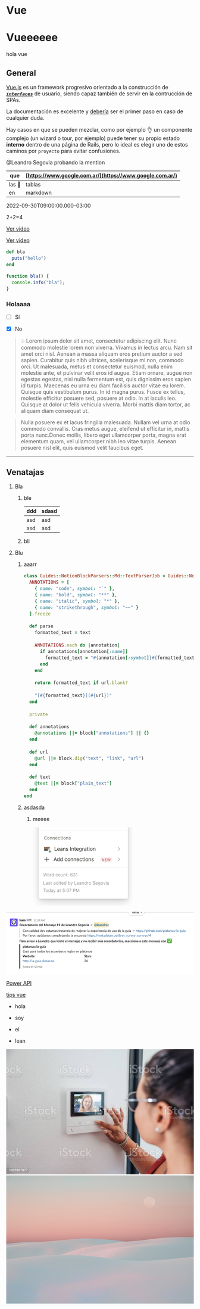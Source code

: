 
# Vue

# Vueeeeee

hola vue

## General

[Vue.js](https://vuejs.org/v2/guide/) es un framework progresivo orientado a la construcción de [~~***`interfaces`***~~](http://google.com) de usuario, siendo capaz también de servir en la contrucción de SPAs.

La documentación es excelente y [debería](http://google.com) ser el primer paso en caso de cualquier duda.

Hay casos en que se pueden mezclar, como por ejemplo 👌 un componente complejo (un wizard o tour, por ejemplo) puede tener su propio estado **interno** dentro de una página de Rails, pero lo ideal es elegir uno de estos caminos por `proyecto` para evitar confusiones.



@Leandro Segovia probando la mention

| que  | [https://www.google.com.ar/](https://www.google.com.ar/) |
| --- | --- |
| las 👿 | tablas |
| en | markdown |

2022-09-30T09:00:00.000-03:00 

2+2=4

[Ver video](assets/vue-f722b689-8f59-48ff-9e87-bc5c65af19aa.mp4v)

[Ver video](https://www.youtube.com/watch?v=1TewCPi92ro)

```ruby
def bla
  puts("hello")
end
```

```javascript
function bla() {
  console.info("bla");
}
```



### Holaaaa

- [ ] Sí

- [x] No

> 💡 Lorem ipsum dolor sit amet, consectetur adipiscing elit. Nunc commodo molestie lorem non viverra. Vivamus in lectus arcu. Nam sit amet orci nisl. Aenean a massa aliquam eros pretium auctor a sed sapien. Curabitur quis nibh ultrices, scelerisque mi non, commodo orci. Ut malesuada, metus et consectetur euismod, nulla enim molestie ante, et pulvinar velit eros id augue. Etiam ornare, augue non egestas egestas, nisi nulla fermentum est, quis dignissim eros sapien id turpis. Maecenas eu urna eu diam facilisis auctor vitae eu lorem. Quisque quis vestibulum purus. In id magna purus. Fusce ex tellus, molestie efficitur posuere sed, posuere at odio. In at iaculis leo. Quisque at dolor ut felis vehicula viverra. Morbi mattis diam tortor, ac aliquam diam consequat ut.

> Nulla posuere ex et lacus fringilla malesuada. Nullam vel urna at odio commodo convallis. Cras metus augue, eleifend ut efficitur in, mattis porta nunc.Donec mollis, libero eget ullamcorper porta, magna erat elementum quam, vel ullamcorper nibh leo vitae turpis. Aenean posuere nisl elit, quis euismod velit faucibus eget.

---

## Venatajas

1. Bla

    1. ble

        | ddd | sdasd |
        | --- | --- |
        | asd | asd |
        | asd | asd |

    1. bli

1. Blu

    1. aaarr

        ```ruby
        class Guides::NotionBlockParsers::Md::TextParserJob < Guides::NotionBlockParsers::Md::BaseParserJob
          ANNOTATIONS = [
            { name: "code", symbol: "`" },
            { name: "bold", symbol: "**" },
            { name: "italic", symbol: "*" },
            { name: "strikethrough", symbol: "~~" }
          ].freeze
        
          def parse
            formatted_text = text
        
            ANNOTATIONS.each do |annotation|
              if annotations[annotation[:name]]
                formatted_text = "#{annotation[:symbol]}#{formatted_text}#{annotation[:symbol]}"
              end
            end
        
            return formatted_text if url.blank?
        
            "[#{formatted_text}](#{url})"
          end
        
          private
        
          def annotations
            @annotations ||= block["annotations"] || {}
          end
        
          def url
            @url ||= block.dig("text", "link", "url")
          end
        
          def text
            @text ||= block["plain_text"]
          end
        end
        ```

    1. asdasda

        1. meeee

            <img src='assets/vue-f8918c09-ba2e-4fef-9fa6-af8a619f9ff5.png'/>

    

<img src='assets/vue-061dc308-c327-4d5c-ac57-1a396da256eb.png'/>

[Power API](power_api.md)

[tips vue](vue/tips_vue.md)



* hola

* soy

* el

* lean



<img src='assets/vue-714d38e7-f302-48ae-af5c-6537b68516c9.jpg'/>

<img src='assets/vue-28e79881-dd04-421a-8af6-5c5f9daf5457.jpg'/>
